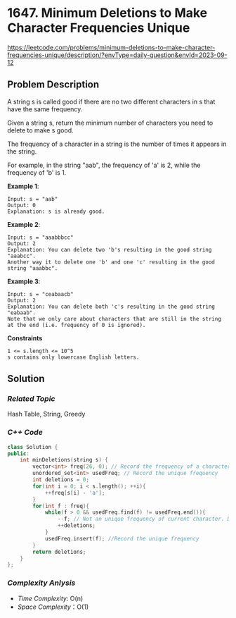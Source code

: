 # 1647. Minimum Deletions to Make Character Frequencies Unique
https://leetcode.com/problems/minimum-deletions-to-make-character-frequencies-unique/description/?envType=daily-question&envId=2023-09-12

## Problem Description

A string s is called good if there are no two different characters in s that have the same frequency.

Given a string s, return the minimum number of characters you need to delete to make s good.

The frequency of a character in a string is the number of times it appears in the string.

For example, in the string "aab", the frequency of 'a' is 2, while the frequency of 'b' is 1.

 
**Example 1**:
```
Input: s = "aab"
Output: 0
Explanation: s is already good.
```
**Example 2**:
```
Input: s = "aaabbbcc"
Output: 2
Explanation: You can delete two 'b's resulting in the good string "aaabcc".
Another way it to delete one 'b' and one 'c' resulting in the good string "aaabbc".
```
**Example 3**:
```
Input: s = "ceabaacb"
Output: 2
Explanation: You can delete both 'c's resulting in the good string "eabaab".
Note that we only care about characters that are still in the string at the end (i.e. frequency of 0 is ignored).
```

**Constraints**
```
1 <= s.length <= 10^5
s contains only lowercase English letters.
```

## Solution

### _Related Topic_
   Hash Table, String, Greedy

### _C++ Code_
```cpp
class Solution {
public:
    int minDeletions(string s) {
        vector<int> freq(26, 0); // Record the frequency of a character
        unordered_set<int> usedFreq; // Record the unique frequency
        int deletions = 0;
        for(int i = 0; i < s.length(); ++i){
            ++freq[s[i] - 'a'];
        }
        for(int f : freq){
            while(f > 0 && usedFreq.find(f) != usedFreq.end()){
                --f; // Not an unique frequency of current character. Delete it once time
                ++deletions;
            }
            usedFreq.insert(f); //Record the unique frequency
        }
        return deletions;
    }
};
```

### _Complexity Anlysis_
- _Time Complexity_: O(n)
- _Space Complexity_：O(1)
